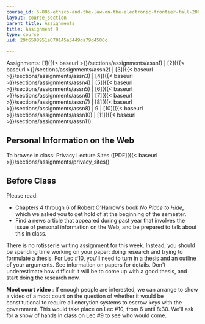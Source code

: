 ```yaml
---
course_id: 6-805-ethics-and-the-law-on-the-electronic-frontier-fall-2005
layout: course_section
parent_title: Assignments
title: Assignment 9
type: course
uid: 29f6598951e070145a5449da79d4500c

---
```


Assignments: [1]({{< baseurl >}}/sections/assignments/assn1) | [2]({{< baseurl >}}/sections/assignments/assn2) | [3]({{< baseurl >}}/sections/assignments/assn3) | [4]({{< baseurl >}}/sections/assignments/assn4) | [5]({{< baseurl >}}/sections/assignments/assn5) | [6]({{< baseurl >}}/sections/assignments/assn6) | [7]({{< baseurl >}}/sections/assignments/assn7) | [8]({{< baseurl >}}/sections/assignments/assn8) | 9 | [10]({{< baseurl >}}/sections/assignments/assn10) | [11]({{< baseurl >}}/sections/assignments/assn11)

Personal Information on the Web
-------------------------------

To browse in class: Privacy Lecture Sites ([PDF]({{< baseurl >}}/sections/assignments/privacy_sites))

Before Class
------------

Please read:

*   Chapters 4 through 6 of Robert O'Harrow's book _No Place to Hide_, which we asked you to get hold of at the beginning of the semester.
*   Find a news article that appeared during past year that involves the issue of personal information on the Web, and be prepared to talk about this in class.

There is no rotisserie writing assignment for this week. Instead, you should be spending time working on your paper: doing research and trying to formulate a thesis. For Lec #10, you'll need to turn in a thesis and an outline of your arguments. See information on papers for details. Don't underestimate how difficult it will be to come up with a good thesis, and start doing the research now.

**Moot court video** : If enough people are interested, we can arrange to show a video of a moot court on the question of whether it would be constitutional to require all encrytion systems to escrow keys with the government. This would take place on Lec #10, from 6 until 8:30. We'll ask for a show of hands in class on Lec #9 to see who would come.